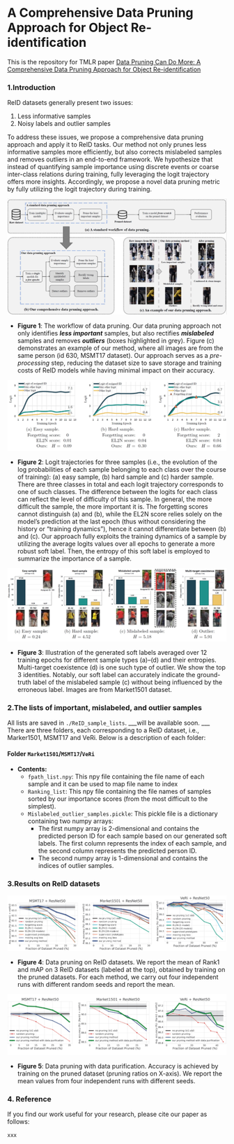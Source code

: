 # A Comprehensive Data Pruning Approach for Object Re-identification
This is the repository for TMLR paper [Data Pruning Can Do More: A Comprehensive Data Pruning Approach for Object Re-identification](https://openreview.net/pdf?id=vxxi7xzzn7)

### 1.Introduction
ReID datasets generally present two issues: 
<ol>
  <li>Less informative samples</li>
  <li>Noisy labels and outlier samples</li>
</ol>
To address these issues, we propose a comprehensive data pruning approach 
and apply it to ReID tasks. Our method not only prunes less informative samples more efficiently, 
but also corrects mislabeled samples and removes outliers in an end-to-end framework. 
We hypothesize that instead of quantifying sample importance using discrete events 
or coarse inter-class relations during training, 
fully leveraging the logit trajectory offers more insights. 
Accordingly, we propose a novel data pruning metric by fully utilizing 
the logit trajectory during training.


![pipline](https://raw.githubusercontent.com/Zi-Y/data-pruning-reid/main/figures/pipline.jpg)
* **Figure 1**: The workflow of data pruning. Our data pruning approach not only identifies 
___less important___ samples, but also rectifies ___mislabeled___ samples and 
removes ___outliers___ (boxes highlighted in grey). Figure (c) demonstrates 
an example of our method, where all images are from the same person (id 630, MSMT17 dataset). 
Our approach serves as a _pre-processing_ step, reducing the dataset size to save storage 
and training costs of ReID models while having minimal impact on their accuracy.



![Logit_trajectories](https://raw.githubusercontent.com/Zi-Y/data-pruning-reid/main/figures/Logit_trajectories.jpg)
* **Figure 2**: Logit trajectories for three samples (i.e., the evolution of the log probabilities of each sample
belonging to each class over the course of training): (a) easy sample, (b) hard sample and (c) harder sample.
There are three classes in total and each logit trajectory corresponds to one of such classes. The difference
between the logits for each class can reflect the level of difficulty of this sample. In general, the more
difficult the sample, the more important it is. The forgetting scores cannot distinguish (a) and (b), while the
EL2N score relies solely on the model’s prediction at the last epoch (thus without considering the history
or “training dynamics”), hence it cannot differentiate between (b) and (c). Our approach fully exploits the
training dynamics of a sample by utilizing the average logits values over all epochs to generate a more robust
soft label. Then, the entropy of this soft label is employed to summarize the importance of a sample. 




![examples](https://raw.githubusercontent.com/Zi-Y/data-pruning-reid/main/figures/examples.jpg)
* **Figure 3**: Illustration of the generated soft labels averaged over 12 training epochs for different sample types
(a)–(d) and their entropies. Multi-target coexistence (d) is one such type of outlier. We show the top 3
identities. Notably, our soft label can accurately indicate the ground-truth label of the mislabeled sample (c)
without being influenced by the erroneous label. Images are from Market1501 dataset.


### 2.The lists of important, mislabeled, and outlier samples
All lists are saved in `./ReID_sample_lists`. ___will be available soon. ___
There are three folders, each corresponding to a ReID dataset, i.e., Marker1501, MSMT17 and VeRi.
Below is a description of each folder:

#### Folder `Market1501`/`MSMT17`/`VeRi`
- **Contents:**
  - `fpath_list.npy`: This npy file containing the file name of each sample and it can be used to map file name to index
  - `Ranking_list`: This npy file containing the file names of samples sorted by our importance scores (from the most difficult to the simplest).
  - `Mislabeled_outlier_samples.pickle`: This pickle file is a dictionary containing two numpy arrays:
    - The first numpy array is 2-dimensional and
    contains the predicted person ID for each sample based on our generated soft labels.
    The first column represents the index of each sample, and the second column represents the predicted person ID.
    - The second numpy array is 1-dimensional and contains the indices of outlier samples.

### 3.Results on ReID datasets
![result1](https://raw.githubusercontent.com/Zi-Y/data-pruning-reid/main/figures/result1.jpg)
* **Figure 4**: Data pruning on ReID datasets. We report the mean of Rank1 and mAP on 3
ReID datasets (labeled at the top), obtained by training on the pruned datasets. For each method, we carry
out four independent runs with different random seeds and report the mean.

![result2](https://raw.githubusercontent.com/Zi-Y/data-pruning-reid/main/figures/result2.jpg)
* **Figure 5**: Data pruning with data purification. Accuracy is achieved by training on the pruned dataset
(pruning ratios on X-axis). We report the mean values from four independent runs with different seeds.



### 4. Reference
If you find our work useful for your research, please cite our paper as follows:
```
xxx
```
